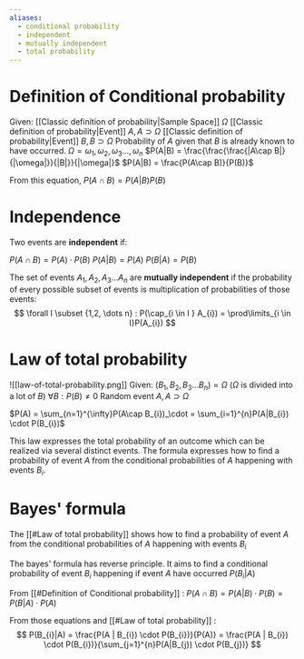 ```yaml
---
aliases:
  - conditional probability
  - independent
  - mutually independent
  - total probability
---
```

# Definition of Conditional probability

Given:
	[[Classic definition of probability|Sample Space]] $\Omega$ 
	[[Classic definition of probability|Event]] $A, A \supset \Omega$
	[[Classic definition of probability|Event]] $B, B \supset \Omega$
Probability of $A$ given that $B$ is already known to have occurred.
$\Omega = {\omega_{1}, \omega_{2}, \omega_{3}\dots, \omega_{n}}$
$P(A|B) = \frac{\frac{\frac{|A\cap B|}{|\omega|}}{|B|}}{|\omega|}$
$P(A|B) = \frac{P(A\cap B)}{P(B)}$

From this equation,
$P(A\cap B) = P(A|B)P(B)$

# Independence

Two events are **independent** if:

$P(A\cap B) = P(A) \cdot P(B)$
$P(A|B)  = P(A)$
$P(B|A) = P(B)$

The set of events ${A_{1}, A_{2}, A_{3} \dots A_{n}}$ are **mutually independent** if the probability of every possible subset of events is multiplication of probabilities of those events:
$$
\forall I \subset {1,2, \dots n} : P(\cap_{i \in I } A_{i}) = \prod\limits_{i \in I}P(A_{i})
$$
# Law of total probability
![[law-of-total-probability.png]]
Given:
	$({B_{1},B_{2},B_{3}\dots B_{n} }) = \Omega$ ($\Omega$ is divided into a lot of $B$)
	$\forall B : P(B) \neq 0$
	Random event $A, A \supset \Omega$

$P(A)  = \sum_{n=1}^{\infty}P(A\cap B_{i})_\cdot = \sum_{i=1}^{n}P(A|B_{i}) \cdot P(B_{i})$

This law expresses the total probability of an outcome which can be realized via several distinct events. The formula expresses how to find a probability of event $A$ from the conditional probabilities of $A$ happening with events $B_{i}$.
# Bayes' formula
The [[#Law of total probability]] shows how to find a probability of event $A$ from the conditional probabilities of $A$ happening with events $B_{i}$

The bayes' formula has reverse principle. It aims to find a conditional probability of event $B_{i}$ happening if event $A$ have occurred $P(B_{i}|A)$

From [[#Definition of Conditional probability]] : 
$P(A \cap B) = P(A|B) \cdot P(B) = P(B|A) \cdot P(A)$

From those equations and [[#Law of total probability]] :
$$
P(B_{i}|A) = \frac{P(A | B_{i}) \cdot P(B_{i})}{P(A)} = \frac{P(A | B_{i}) \cdot P(B_{i})}{\sum_{j=1}^{n}P(A|B_{j}) \cdot P(B_{j})}
$$
